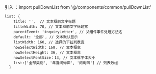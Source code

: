  引入 ：import pullDownList from '@/components/common/pullDownList'
		<pull-downl-ist :prop="list"></pull-downl-ist>
	
	list: {
        title: '',  // 文本框前文字标题
		titleWidth: 70, // 文本框前文字标题宽
        parentEvent: 'inquiryLetter', // 父组件事件处理方法名
        default: '全部', // 文本默认显示
        listWidth: 160, // 选择的下拉列表宽
        nowSelectWidth: 160, // 文本框宽
        nowSelectHeight: 36, // 文本框高
		nowSelectFontSize：13, // 文本框字体大小
        list:['全部类别', '年度问询函', '问询函'] // 列表数组
      }
	